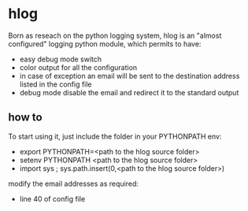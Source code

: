 hlog
=============

Born as reseach on the python logging system, 
hlog is an "almost configured" logging python module, which permits to have:

* easy debug mode switch
* color output for all the configuration
* in case of exception an email will be sent to the destination address listed in the config file
* debug mode disable the email and redirect it to the standard output

how to
---

To start using it, 
just include the folder in your PYTHONPATH env:

* export PYTHONPATH=\<path to the hlog source folder\>
* setenv PYTHONPATH \<path to the hlog source folder\>
* import sys ; sys.path.insert(0,\<path to the hlog source folder\>)



modify the email addresses as required:
* line 40 of config file

